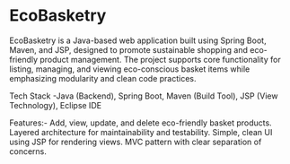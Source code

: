 # EcoBasketry
EcoBasketry is a Java-based web application built using Spring Boot, Maven, and JSP, designed to promote sustainable shopping and eco-friendly product management. The project supports core functionality for listing, managing, and viewing eco-conscious basket items while emphasizing modularity and clean code practices.

Tech Stack -Java (Backend), Spring Boot, Maven (Build Tool), JSP (View Technology), Eclipse IDE

Features:-
Add, view, update, and delete eco-friendly basket products.
Layered architecture for maintainability and testability.
Simple, clean UI using JSP for rendering views.
MVC pattern with clear separation of concerns.
